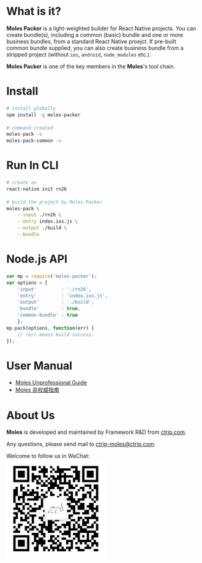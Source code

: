 #	What is it?

__Moles Packer__ is a light-weighted builder for React Native projects. You can create bundle(s), including a common (basic) bundle and one or more business bundles, from a standard React Native proejct. If pre-built common bundle supplied, you can also create business bundle from a stripped project (without ```ios```, ```android```, ```node_modules``` etc.).

__Moles Packer__ is one of the key members in the __Moles__'s tool chain.

#	Install

```bash
# install globally
npm install -g moles-packer

# command created
moles-pack -v
moles-pack-common -v
```

#	Run In CLI

```bash
# create an
react-native init rn26

# build the project by Moles Packer
moles-pack \
	--input ./rn26 \
	--entry index.ios.js \
	--output ./build \
	--bundle
```

#	Node.js API

```javascript
var mp = require('moles-packer');
var options = {
    'input'         : './rn26',
    'entry'         : 'index.ios.js',
    'output'        : './build',
    'bundle'        : true,
    'common-bundle' : true
    };
mp.pack(options, function(err) {
    // !err means build success.
});
```

#	User Manual

*	[Moles Unprofessional Guide](https://youngoat.gitbooks.io/moles-unprofessional-guide/content/en/)
*	[Moles 非权威指南](https://youngoat.gitbooks.io/moles-unprofessional-guide/content/zh-cn/)

#	About Us

__Moles__ is developed and maintained by Framework R&D from [ctrip.com](http://www.ctrip.com/).

Any questions, please send mail to <ctrip-moles@ctrip.com>.

Welcome to follow us in WeChat:  
![CtripMoles](./qrcode.jpg)
